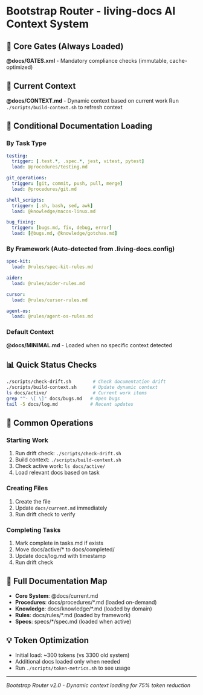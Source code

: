 # Bootstrap Router - living-docs AI Context System

<!-- This is a ROUTER, not a container. It loads only what's needed. -->

## 🎯 Core Gates (Always Loaded)
**@docs/GATES.xml** - Mandatory compliance checks (immutable, cache-optimized)

## 📍 Current Context
**@docs/CONTEXT.md** - Dynamic context based on current work
Run `./scripts/build-context.sh` to refresh context

## 🧭 Conditional Documentation Loading

### By Task Type
```yaml
testing:
  trigger: [.test.*, .spec.*, jest, vitest, pytest]
  load: @procedures/testing.md

git_operations:
  trigger: [git, commit, push, pull, merge]
  load: @procedures/git.md

shell_scripts:
  trigger: [.sh, bash, sed, awk]
  load: @knowledge/macos-linux.md

bug_fixing:
  trigger: [bugs.md, fix, debug, error]
  load: [@bugs.md, @knowledge/gotchas.md]
```

### By Framework (Auto-detected from .living-docs.config)
```yaml
spec-kit:
  load: @rules/spec-kit-rules.md

aider:
  load: @rules/aider-rules.md

cursor:
  load: @rules/cursor-rules.md

agent-os:
  load: @rules/agent-os-rules.md
```

### Default Context
**@docs/MINIMAL.md** - Loaded when no specific context detected

## 📊 Quick Status Checks
```bash
./scripts/check-drift.sh        # Check documentation drift
./scripts/build-context.sh      # Update dynamic context
ls docs/active/                 # Current work items
grep "^- \[ \]" docs/bugs.md   # Open bugs
tail -5 docs/log.md            # Recent updates
```

## 🚀 Common Operations

### Starting Work
1. Run drift check: `./scripts/check-drift.sh`
2. Build context: `./scripts/build-context.sh`
3. Check active work: `ls docs/active/`
4. Load relevant docs based on task

### Creating Files
1. Create the file
2. Update `docs/current.md` immediately
3. Run drift check to verify

### Completing Tasks
1. Mark complete in tasks.md if exists
2. Move docs/active/* to docs/completed/
3. Update docs/log.md with timestamp
4. Run drift check

## 🔗 Full Documentation Map
- **Core System**: @docs/current.md
- **Procedures**: docs/procedures/*.md (loaded on-demand)
- **Knowledge**: docs/knowledge/*.md (loaded by domain)
- **Rules**: docs/rules/*.md (loaded by framework)
- **Specs**: specs/*/spec.md (loaded when active)

## 💡 Token Optimization
- Initial load: ~300 tokens (vs 3300 old system)
- Additional docs loaded only when needed
- Run `./scripts/token-metrics.sh` to see usage

---
*Bootstrap Router v2.0 - Dynamic context loading for 75% token reduction*